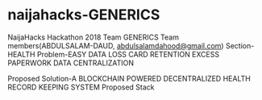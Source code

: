 # naijahacks-GENERICS
NaijaHacks Hackathon 2018
Team GENERICS
Team members(ABDULSALAM-DAUD, abdulsalamdahood@gmail.com)
Section-HEALTH
Problem-EASY DATA LOSS
CARD RETENTION
EXCESS PAPERWORK
DATA CENTRALIZATION


Proposed Solution-A BLOCKCHAIN POWERED DECENTRALIZED HEALTH RECORD KEEPING SYSTEM
Proposed Stack 
